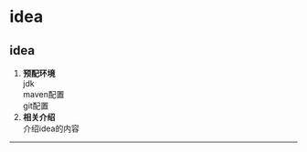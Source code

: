 # idea

## idea
1. **预配环境**  
jdk  
maven配置  
git配置  
2. **相关介绍**  
介绍idea的内容  
* * * * * * * * * * * * * * * * 
